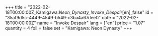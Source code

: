 +++
title = "2022-02-18T00:00:00Z_Kamigawa:_Neon_Dynasty_Invoke_Despair_[en]_false"
id = "35af9d5c-4449-4549-b549-c3ba4a67dee0"
date = "2022-02-18T00:00:00Z"
name = "Invoke Despair"
lang = ["en"]
price = "1.07"
quantity = 4
foil = false
set = "Kamigawa: Neon Dynasty"
+++
